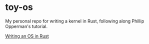 # toy-os
My personal repo for writing a kernel in Rust, following along Phillip Opperman's tutorial.

[Writing an OS in Rust]("https://os.phil-opp.com/")
